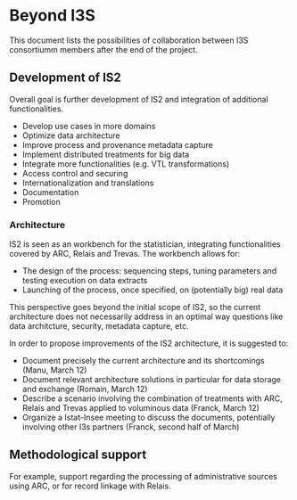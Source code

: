 # Beyond I3S

This document lists the possibilities of collaboration between I3S consortiumm members after the end of the project.


## Development of IS2

Overall goal is further development of IS2 and integration of additional functionalities.

  * Develop use cases in more domains
  * Optimize data architecture
  * Improve process and provenance metadata capture
  * Implement distributed treatments for big data
  * Integrate more functionalities (e.g. VTL transformations)
  * Access control and securing
  * Internationalization and translations
  * Documentation
  * Promotion

### Architecture

IS2 is seen as an workbench for the statistician, integrating functionalities covered by ARC, Relais and Trevas. The workbench allows for:

  * The design of the process: sequencing steps, tuning parameters and testing execution on data extracts
  * Launching of the process, once specified, on (potentially big) real data

This perspective goes beyond the initial scope of IS2, so the current architecture does not necessarily address in an optimal way questions like data architcture, security, metadata capture, etc.

In order to propose improvements of the IS2 architecture, it is suggested to:
  * Document precisely the current architecture and its shortcomings (Manu, March 12)
  * Document relevant architecture solutions in particular for data storage and exchange (Romain, March 12)
  * Describe a scenario involving the combination of treatments with ARC, Relais and Trevas applied to voluminous data (Franck, March 12)
  * Organize a Istat-Insee meeting to discuss the documents, potentially involving other I3s partners (Franck, second half of March) 

## Methodological support

For example, support regarding the processing of administrative sources using ARC, or for record linkage with Relais.